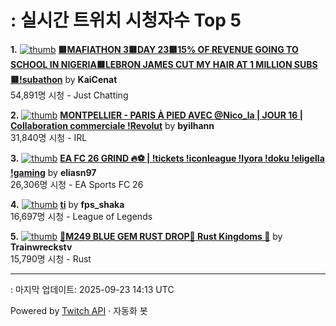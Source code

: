 # : 실시간 트위치 시청자수 Top 5

**1.** [![thumb](https://static-cdn.jtvnw.net/previews-ttv/live_user_kaicenat-320x180.jpg)](https://twitch.tv/KaiCenat)
**[🟥MAFIATHON 3🟥DAY 23🟥15% OF REVENUE GOING TO SCHOOL IN NIGERIA🟥LEBRON JAMES CUT MY HAIR AT 1 MILLION SUBS🟥!subathon](https://twitch.tv/KaiCenat)** by **KaiCenat**<br>54,891명 시청  - Just Chatting

**2.** [![thumb](https://static-cdn.jtvnw.net/previews-ttv/live_user_byilhann-320x180.jpg)](https://twitch.tv/byilhann)
**[MONTPELLIER - PARIS À PIED AVEC @Nico_la | JOUR 16 | Collaboration commerciale !Revolut](https://twitch.tv/byilhann)** by **byilhann**<br>31,840명 시청  - IRL

**3.** [![thumb](https://static-cdn.jtvnw.net/previews-ttv/live_user_eliasn97-320x180.jpg)](https://twitch.tv/eliasn97)
**[EA FC 26 GRIND 🔥⚽️ | !tickets !iconleague !lyora !doku !eligella !gaming](https://twitch.tv/eliasn97)** by **eliasn97**<br>26,306명 시청  - EA Sports FC 26

**4.** [![thumb](https://static-cdn.jtvnw.net/previews-ttv/live_user_fps_shaka-320x180.jpg)](https://twitch.tv/fps_shaka)
**[ti](https://twitch.tv/fps_shaka)** by **fps_shaka**<br>16,697명 시청  - League of Legends

**5.** [![thumb](https://static-cdn.jtvnw.net/previews-ttv/live_user_trainwreckstv-320x180.jpg)](https://twitch.tv/Trainwreckstv)
**[💎M249 BLUE GEM RUST DROP💎 Rust Kingdoms 💎](https://twitch.tv/Trainwreckstv)** by **Trainwreckstv**<br>15,790명 시청  - Rust


---
: 마지막 업데이트: 2025-09-23 14:13 UTC

Powered by [Twitch API](https://dev.twitch.tv/docs/api/reference) · 자동화 봇